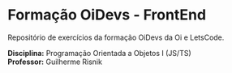 # Formação OiDevs - FrontEnd
Repositório de exercícios da formação OiDevs da Oi e LetsCode.

**Disciplina:** Programação Orientada a Objetos I (JS/TS)  
**Professor:** Guilherme Risnik
